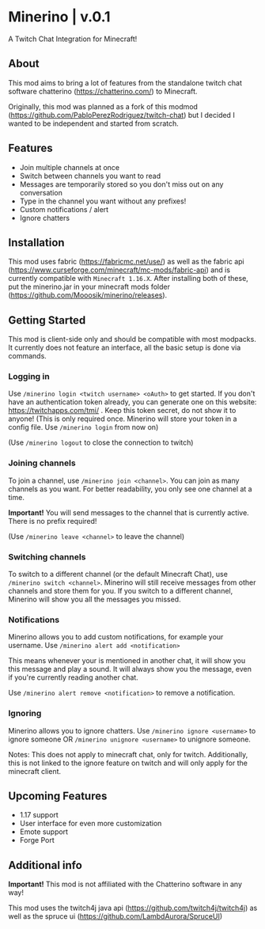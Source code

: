 # Minerino | v.0.1
A Twitch Chat Integration for Minecraft!
## About
This mod aims to bring a lot of features from the standalone twitch chat software chatterino (https://chatterino.com/) to Minecraft.

Originally, this mod was planned as a fork of this modmod (https://github.com/PabloPerezRodriguez/twitch-chat) 
but I decided I wanted to be independent and started from scratch.

## Features
- Join multiple channels at once
- Switch between channels you want to read
- Messages are temporarily stored so you don't miss out on any conversation
- Type in the channel you want without any prefixes!
- Custom notifications / alert
- Ignore chatters

## Installation
This mod uses fabric (https://fabricmc.net/use/) as well as the fabric api (https://www.curseforge.com/minecraft/mc-mods/fabric-api) 
and is currently compatible with ```Minecraft 1.16.X```. After installing both of these, 
put the minerino.jar in your minecraft mods folder (https://github.com/Mooosik/minerino/releases).

## Getting Started
This mod is client-side only and should be compatible with most modpacks.
It currently does not feature an interface, all the basic setup is done via commands.

### Logging in

Use ```/minerino login <twitch username> <oAuth>``` to get started. If you don't have an authentication token already, you can generate one on this website: https://twitchapps.com/tmi/ . Keep this token secret, do not show it to anyone!
(This is only required once. Minerino will store your token in a config file. Use ```/minerino login``` from now on)

(Use ```/minerino logout``` to close the connection to twitch)
### Joining channels
To join a channel, use ```/minerino join <channel>```. You can join as many channels as you want. 
For better readability, you only see one channel at a time.

**Important!** You will send messages to the channel that is currently active. There is no prefix required!

(Use ```/minerino leave <channel>``` to leave the channel)
### Switching channels
To switch to a different channel (or the default Minecraft Chat), use ```/minerino switch <channel>```.
Minerino will still receive messages from other channels and store them for you.
If you switch to a different channel, Minerino will show you all the messages you missed.

### Notifications
Minerino allows you to add custom notifications, for example your username. 
Use ```/minerino alert add <notification>```

This means whenever your <notification> is mentioned in another chat, it will show you this message and play a sound.
It will always show you the message, even if you're currently reading another chat.

Use ```/minerino alert remove <notification>``` to remove a notification.

### Ignoring
Minerino allows you to ignore chatters. 
Use ```/minerino ignore <username>``` to ignore someone OR ```/minerino unignore <username>``` to unignore someone.

Notes: This does not apply to minecraft chat, only for twitch. 
Additionally, this is not linked to the ignore feature on twitch and will only apply for the minecraft client.

## Upcoming Features
- 1.17 support
- User interface for even more customization
- Emote support
- Forge Port

## Additional info
**Important!** This mod is not affiliated with the Chatterino software in any way!

This mod uses the twitch4j java api (https://github.com/twitch4j/twitch4j) 
as well as the spruce ui (https://github.com/LambdAurora/SpruceUI)
